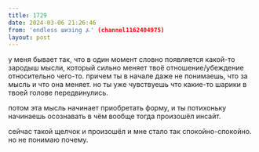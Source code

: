 ```yaml
---
title: 1729
date: 2024-03-06 21:26:46
from: 'endless шизing ⍼' (channel1162404975)
layout: post
---
```


у меня бывает так, что в один момент словно появляется какой-то зародыш мысли, который сильно меняет твоё отношение/убеждение относительно чего-то. причем ты в начале даже не понимаешь, что за мысль и что она меняет. но ты уже чувствуешь что какие-то шарики в твоей голове передвинулись.

потом эта мысль начинает приобретать форму, и ты потихоньку начинаешь осознавать в чём вообще тогда произошёл инсайт.

сейчас такой щелчок и произошёл и мне стало так спокойно-спокойно. но не понимаю почему.
